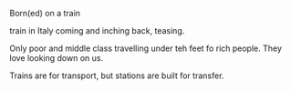 Born(ed) on a train

train in Italy coming and inching back, teasing.

Only poor and middle class travelling under teh feet fo rich people. They love looking down on us.

Trains are for transport, but stations are built for transfer.